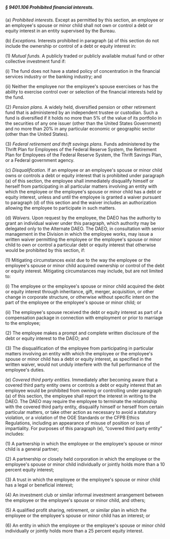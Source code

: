 ##### § 9401.106 Prohibited financial interests. #####

(a) *Prohibited interests.* Except as permitted by this section, an employee or an employee's spouse or minor child shall not own or control a debt or equity interest in an entity supervised by the Bureau.

(b) *Exceptions.* Interests prohibited in paragraph (a) of this section do not include the ownership or control of a debt or equity interest in:

(1) *Mutual funds.* A publicly traded or publicly available mutual fund or other collective investment fund if:

(i) The fund does not have a stated policy of concentration in the financial services industry or the banking industry; and

(ii) Neither the employee nor the employee's spouse exercises or has the ability to exercise control over or selection of the financial interests held by the fund.

(2) *Pension plans.* A widely held, diversified pension or other retirement fund that is administered by an independent trustee or custodian. Such a fund is diversified if it holds no more than 5% of the value of its portfolio in the securities of any one issuer (other than the United States Government) and no more than 20% in any particular economic or geographic sector (other than the United States).

(3) *Federal retirement and thrift savings plans.* Funds administered by the Thrift Plan for Employees of the Federal Reserve System, the Retirement Plan for Employees of the Federal Reserve System, the Thrift Savings Plan, or a Federal government agency.

(c) *Disqualification.* If an employee or an employee's spouse or minor child owns or controls a debt or equity interest that is prohibited under paragraph (a) of this section, the employee shall immediately disqualify himself or herself from participating in all particular matters involving an entity with which the employee or the employee's spouse or minor child has a debt or equity interest, unless and until the employee is granted a waiver pursuant to paragraph (d) of this section and the waiver includes an authorization allowing the employee to participate in such matters.

(d) *Waivers.* Upon request by the employee, the DAEO has the authority to grant an individual waiver under this paragraph, which authority may be delegated only to the Alternate DAEO. The DAEO, in consultation with senior management in the Division in which the employee works, may issue a written waiver permitting the employee or the employee's spouse or minor child to own or control a particular debt or equity interest that otherwise would be prohibited by this section, if:

(1) Mitigating circumstances exist due to the way the employee or the employee's spouse or minor child acquired ownership or control of the debt or equity interest. Mitigating circumstances may include, but are not limited to:

(i) The employee or the employee's spouse or minor child acquired the debt or equity interest through inheritance, gift, merger, acquisition, or other change in corporate structure, or otherwise without specific intent on the part of the employee or the employee's spouse or minor child; or

(ii) The employee's spouse received the debt or equity interest as part of a compensation package in connection with employment or prior to marriage to the employee;

(2) The employee makes a prompt and complete written disclosure of the debt or equity interest to the DAEO; and

(3) The disqualification of the employee from participating in particular matters involving an entity with which the employee or the employee's spouse or minor child has a debt or equity interest, as specified in the written waiver, would not unduly interfere with the full performance of the employee's duties.

(e) *Covered third party entities.* Immediately after becoming aware that a covered third party entity owns or controls a debt or equity interest that an employee would be prohibited from owning or controlling under paragraph (a) of this section, the employee shall report the interest in writing to the DAEO. The DAEO may require the employee to terminate the relationship with the covered third party entity, disqualify himself or herself from certain particular matters, or take other action as necessary to avoid a statutory violation, or a violation of the OGE Standards or the CFPB Ethics Regulations, including an appearance of misuse of position or loss of impartiality. For purposes of this paragraph (e), “covered third party entity” includes:

(1) A partnership in which the employee or the employee's spouse or minor child is a general partner;

(2) A partnership or closely held corporation in which the employee or the employee's spouse or minor child individually or jointly holds more than a 10 percent equity interest;

(3) A trust in which the employee or the employee's spouse or minor child has a legal or beneficial interest;

(4) An investment club or similar informal investment arrangement between the employee or the employee's spouse or minor child, and others;

(5) A qualified profit sharing, retirement, or similar plan in which the employee or the employee's spouse or minor child has an interest; or

(6) An entity in which the employee or the employee's spouse or minor child individually or jointly holds more than a 25 percent equity interest.